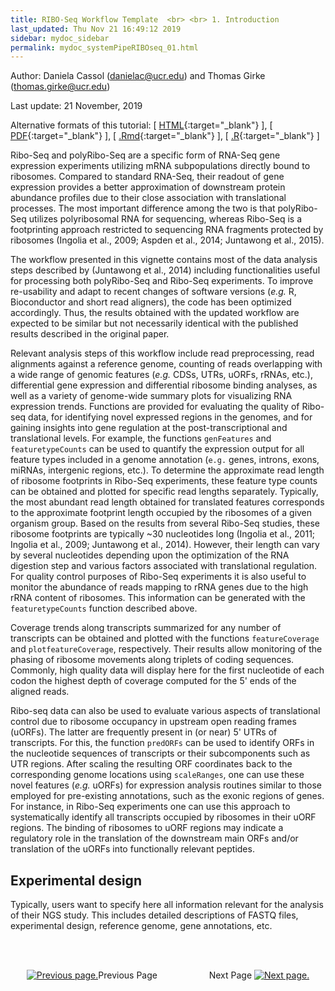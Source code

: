 ```yaml
---
title: RIBO-Seq Workflow Template  <br> <br> 1. Introduction
last_updated: Thu Nov 21 16:49:12 2019
sidebar: mydoc_sidebar
permalink: mydoc_systemPipeRIBOseq_01.html
---
```

Author: Daniela Cassol (danielac@ucr.edu) and Thomas Girke (thomas.girke@ucr.edu)

Last update: 21 November, 2019 

Alternative formats of this tutorial:
[ [HTML](http://girke.bioinformatics.ucr.edu/systemPipeR/pages/mydoc/systemPipeRIBOseq.html){:target="_blank"} ],
[ [PDF](http://girke.bioinformatics.ucr.edu/systemPipeR/pages/mydoc/systemPipeRIBOseq.pdf){:target="_blank"} ],
[ [.Rmd](https://raw.githubusercontent.com/tgirke/systemPipeR/gh-pages/_vignettes/14_RIBOseqWorkflow/systemPipeRIBOseq.Rmd){:target="_blank"} ],
[ [.R](https://raw.githubusercontent.com/tgirke/systemPipeR/gh-pages/_vignettes/14_RIBOseqWorkflow/systemPipeRIBOseq.R){:target="_blank"} ]


Ribo-Seq and polyRibo-Seq are a specific form of RNA-Seq gene expression
experiments utilizing mRNA subpopulations directly bound to ribosomes.
Compared to standard RNA-Seq, their readout of gene expression provides a
better approximation of downstream protein abundance profiles due to their
close association with translational processes. The most important difference
among the two is that polyRibo-Seq utilizes polyribosomal RNA for sequencing,
whereas Ribo-Seq is a footprinting approach restricted to sequencing RNA
fragments protected by ribosomes (Ingolia et al., 2009; Aspden et al., 2014; Juntawong et al., 2015). 

The workflow presented in this vignette contains most of the data analysis
steps described by (Juntawong et al., 2014) including functionalities useful for
processing both polyRibo-Seq and Ribo-Seq experiments. To improve re-usability
and adapt to recent changes of software versions (_e.g._ R, Bioconductor and
short read aligners), the code has been optimized accordingly. Thus, the
results obtained with the updated workflow are expected to be similar but not
necessarily identical with the published results described in the original
paper. 

Relevant analysis steps of this workflow include read preprocessing, read
alignments against a reference genome, counting of reads overlapping with a
wide range of genomic features (_e.g._ CDSs, UTRs, uORFs, rRNAs, etc.),
differential gene expression and differential ribosome binding analyses, as
well as a variety of genome-wide summary plots for visualizing RNA expression
trends. Functions are provided for evaluating the quality of Ribo-seq data,
for identifying novel expressed regions in the genomes, and for gaining
insights into gene regulation at the post-transcriptional and translational
levels. For example, the functions `genFeatures` and
`featuretypeCounts` can be used to quantify the expression output for
all feature types included in a genome annotation (`e.g.` genes,
introns, exons, miRNAs, intergenic regions, etc.). To determine the approximate
read length of ribosome footprints in Ribo-Seq experiments, these feature type
counts can be obtained and plotted for specific read lengths separately.
Typically, the most abundant read length obtained for translated features
corresponds to the approximate footprint length occupied by the ribosomes of a
given organism group. Based on the results from several Ribo-Seq studies, these
ribosome footprints are typically ~30 nucleotides long
(Ingolia et al., 2011; Ingolia et al., 2009; Juntawong et al., 2014).  However, their
length can vary by several nucleotides depending upon the optimization of the
RNA digestion step and various factors associated with translational
regulation.  For quality control purposes of Ribo-Seq experiments it is also
useful to monitor the abundance of reads mapping to rRNA genes due to the high
rRNA content of ribosomes. This information can be generated with the 
`featuretypeCounts` function described above.

Coverage trends along transcripts summarized for any number of transcripts can
be obtained and plotted with the functions `featureCoverage` and
`plotfeatureCoverage`, respectively. Their results allow monitoring
of the phasing of ribosome movements along triplets of coding sequences.
Commonly, high quality data will display here for the first nucleotide of each
codon the highest depth of coverage computed for the 5' ends of the aligned
reads. 
 
Ribo-seq data can also be used to evaluate various aspects of translational
control due to ribosome occupancy in upstream open reading frames (uORFs). The
latter are frequently present in (or near) 5' UTRs of transcripts. For this,
the function `predORFs` can be used to identify ORFs in the
nucleotide sequences of transcripts or their subcomponents such as UTR regions.
After scaling the resulting ORF coordinates back to the corresponding genome
locations using `scaleRanges`, one can use these novel features
(_e.g._ uORFs) for expression analysis routines similar to those
employed for pre-existing annotations, such as the exonic regions of genes. For
instance, in Ribo-Seq experiments one can use this approach to systematically identify all transcripts occupied by ribosomes in their uORF regions. The binding of
ribosomes to uORF regions may indicate a regulatory role in the translation of
the downstream main ORFs and/or translation of the uORFs into functionally
relevant peptides. 

## Experimental design

Typically, users want to specify here all information relevant for the analysis
of their NGS study. This includes detailed descriptions of FASTQ files,
experimental design, reference genome, gene annotations, etc.  

<br><br><center><a href="mydoc_systemPipeRIBOseq_01.html"><img src="images/left_arrow.png" alt="Previous page."></a>Previous Page &nbsp; &nbsp; &nbsp; &nbsp; &nbsp; &nbsp; &nbsp; &nbsp; &nbsp; &nbsp; Next Page
<a href="mydoc_systemPipeRIBOseq_02.html"><img src="images/right_arrow.png" alt="Next page."></a></center>
